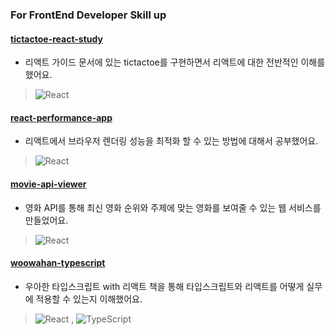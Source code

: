 ### For FrontEnd Developer Skill up

#### [tictactoe-react-study](https://github.com/hyunbeanohh/fastcampus-study/tree/main/tictactoe-react-study)
+ 리액트 가이드 문서에 있는 tictactoe를 구현하면서 리액트에 대한 전반적인 이해를 했어요.
> ![React](https://img.shields.io/badge/react-%2320232a.svg?style=for-the-badge&logo=react&logoColor=%2361DAFB)
#### [react-performance-app](https://github.com/hyunbeanohh/fastcampus-study/tree/main/react-performance-app)
+ 리액트에서 브라우저 렌더링 성능을 최적화 할 수 있는 방법에 대해서 공부했어요.
> ![React](https://img.shields.io/badge/react-%2320232a.svg?style=for-the-badge&logo=react&logoColor=%2361DAFB)
#### [movie-api-viewer](https://github.com/hyunbeanohh/fastcampus-study/tree/main/movie-api-viewer)
+ 영화 API를 통해 최신 영화 순위와 주제에 맞는 영화를 보여줄 수 있는 웹 서비스를 만들었어요.
> ![React](https://img.shields.io/badge/react-%2320232a.svg?style=for-the-badge&logo=react&logoColor=%2361DAFB)
#### [woowahan-typescript](https://github.com/hyunbeanohh/TIL/tree/main/woowahan-typescript)
+ 우아한 타입스크립트 with 리액트 책을 통해 타입스크립트와 리액트를 어떻게 실무에 적용할 수 있는지 이해했어요.
> ![React](https://img.shields.io/badge/react-%2320232a.svg?style=for-the-badge&logo=react&logoColor=%2361DAFB) , ![TypeScript](https://img.shields.io/badge/typescript-%23007ACC.svg?style=for-the-badge&logo=typescript&logoColor=white)

